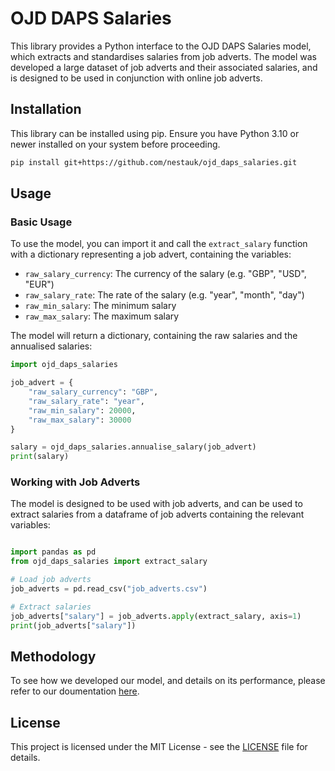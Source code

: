 # OJD DAPS Salaries

This library provides a Python interface to the OJD DAPS Salaries model, which extracts and standardises salaries from job adverts. The model was developed a large dataset of job adverts and their associated salaries, and is designed to be used in conjunction with online job adverts.

## Installation

This library can be installed using pip. Ensure you have Python 3.10 or newer installed on your system before proceeding.

```bash
pip install git+https://github.com/nestauk/ojd_daps_salaries.git
```

## Usage

### Basic Usage

To use the model, you can import it and call the `extract_salary` function with a dictionary representing a job advert, containing the variables:

- `raw_salary_currency`: The currency of the salary (e.g. "GBP", "USD", "EUR")
- `raw_salary_rate`: The rate of the salary (e.g. "year", "month", "day")
- `raw_min_salary`: The minimum salary
- `raw_max_salary`: The maximum salary

The model will return a dictionary, containing the raw salaries and the annualised salaries:

```python
import ojd_daps_salaries

job_advert = {
    "raw_salary_currency": "GBP",
    "raw_salary_rate": "year",
    "raw_min_salary": 20000,
    "raw_max_salary": 30000
}

salary = ojd_daps_salaries.annualise_salary(job_advert)
print(salary)
```

### Working with Job Adverts

The model is designed to be used with job adverts, and can be used to extract salaries from a dataframe of job adverts containing the relevant variables:

```python

import pandas as pd
from ojd_daps_salaries import extract_salary

# Load job adverts
job_adverts = pd.read_csv("job_adverts.csv")

# Extract salaries
job_adverts["salary"] = job_adverts.apply(extract_salary, axis=1)
print(job_adverts["salary"])
```

## Methodology

To see how we developed our model, and details on its performance, please refer to our doumentation [here](https://github.com/nestauk/ojd_daps_language_models/salaries/README.md).

## License

This project is licensed under the MIT License - see the [LICENSE](LICENSE) file for details.
